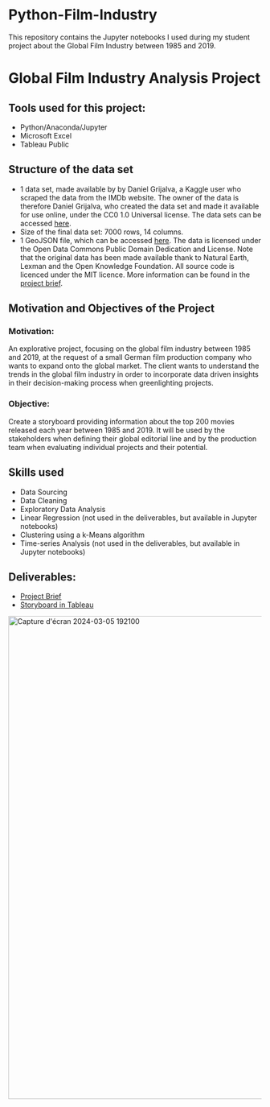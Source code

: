 # Python-Film-Industry
This repository contains the Jupyter notebooks I used during my student project about the Global Film Industry between 1985 and 2019.

# Global Film Industry Analysis Project
## Tools used for this project:
* Python/Anaconda/Jupyter
* Microsoft Excel
* Tableau Public
## Structure of the data set
* 1 data set, made available by by Daniel Grijalva, a Kaggle user who scraped the data from the IMDb website. The owner of the data is therefore Daniel Grijalva, who created the data set and made it available for use online, under the CC0 1.0 Universal license. The data sets can be accessed [here](https://www.kaggle.com/datasets/danielgrijalvas/movies).
* Size of the final data set: 7000 rows, 14 columns.
* 1 GeoJSON file, which can be accessed [here](https://datahub.io/core/geo-countries/r/0.html). The data is licensed under the Open Data Commons Public Domain Dedication and License. Note that the original data has been made available thank to  Natural Earth, Lexman and the Open Knowledge Foundation. All source code is licenced under the MIT licence.
More information can be found in the [project brief](https://drive.google.com/file/d/1S-5qFRrm9-zNXSQyjhvI0MlLSvt1Pcqx/view?usp=sharing). 


## Motivation and Objectives of the Project 

### Motivation:
An explorative project, focusing on the global film industry between 1985 and 2019, at the request of a small German film production company who wants to expand onto the global market. The client wants to understand the trends in the global film industry in order to incorporate data driven insights in their decision-making process when greenlighting projects.

### Objective:
Create a storyboard providing information about the top 200 movies released each year between 1985 and 2019.
It will be used by the stakeholders when defining their global editorial line and by the production team when evaluating individual projects and their potential.

## Skills used
* Data Sourcing
* Data Cleaning
* Exploratory Data Analysis
* Linear Regression (not used in the deliverables, but available in Jupyter notebooks)
* Clustering using a k-Means algorithm
* Time-series Analysis (not used in the deliverables, but available in Jupyter notebooks)
  
## Deliverables:
* [Project Brief](https://drive.google.com/file/d/1S-5qFRrm9-zNXSQyjhvI0MlLSvt1Pcqx/view?usp=sharing)
* [Storyboard in Tableau](https://public.tableau.com/views/6_7_17093948063330/Story1?:language=fr-FR&publish=yes&:sid=4C43CCF0A17E475C8764470A63631B80-0:0&:display_count=n&:origin=viz_share_link)

<img width="960" alt="Capture d'écran 2024-03-05 192100" src="https://github.com/ChloeManeval/Python-Film-Industry/assets/160489969/b418f4c7-3aa9-4f69-846a-aff20c0833af">
